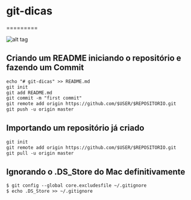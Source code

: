 # git-dicas

=========

![alt tag](http://i.imgur.com/q9Saz4s.jpg)

## Criando um README iniciando o repositório e fazendo um Commit 

```html
echo "# git-dicas" >> README.md
git init
git add README.md
git commit -m "first commit"
git remote add origin https://github.com/$USER/$REPOSITORIO.git
git push -u origin master
```

## Importando um repositório já criado

```html
git init
git remote add origin https://github.com/$USER/$REPOSITORIO.git
git pull -u origin master
```

## Ignorando o .DS_Store do Mac definitivamente

```html
$ git config --global core.excludesfile ~/.gitignore
$ echo .DS_Store >> ~/.gitignore
```


